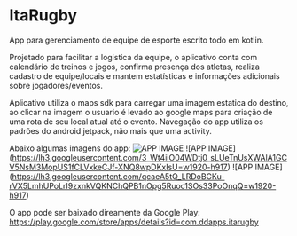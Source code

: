 # ItaRugby
App para gerenciamento de equipe de esporte escrito todo em kotlin.

Projetado para facilitar a logistica da equipe, o aplicativo conta com calendário
de treinos e jogos, confirma presença dos atletas, realiza cadastro de equipe/locais
e mantem estatísticas e informações adicionais sobre jogadores/eventos.

Aplicativo utiliza o maps sdk para carregar uma imagem estatica do destino, ao clicar
na imagem o usuario é levado ao google maps para criação de uma rota de seu local atual
até o evento.
Navegação do app utiliza os padrões do android jetpack, não mais que uma activity.

Abaixo algumas imagens do app:
![APP IMAGE](https://lh3.googleusercontent.com/3_Wt4iiO04WDtj0_sLUeTnUsXWAlA1GCV5NsM3MopUS1fCLVxkeCJf-XNQ8wpDKxIsU=w1920-h917)
![APP IMAGE] (https://lh3.googleusercontent.com/3_Wt4iiO04WDtj0_sLUeTnUsXWAlA1GCV5NsM3MopUS1fCLVxkeCJf-XNQ8wpDKxIsU=w1920-h917)
![APP IMAGE] (https://lh3.googleusercontent.com/qcaeA5tQ_LRDoBCKu-rVX5LmhUPoLrI9zxnkVQKNChQPB1nOpg5Ruoc1SOs33PoOnqQ=w1920-h917)



O app pode ser baixado direamente da Google Play: https://play.google.com/store/apps/details?id=com.ddapps.itarugby
